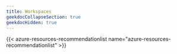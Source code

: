 ```yaml
---
title: Workspaces
geekdocCollapseSection: true
geekdocHidden: true
---
```


{{< azure-resources-recommendationlist name="azure-resources-recommendationlist" >}}
